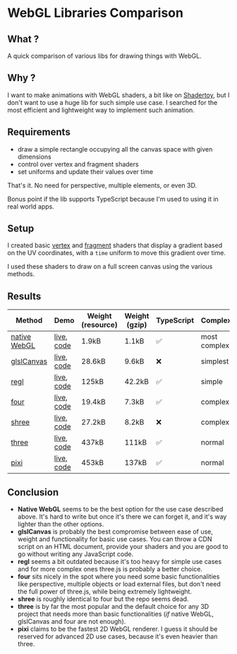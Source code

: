 # WebGL Libraries Comparison

## What ?

A quick comparison of various libs for drawing things with WebGL.

## Why ?

I want to make animations with WebGL shaders, a bit like on [Shadertoy](https://www.shadertoy.com/), but I don't want to use a huge lib for such simple use case. I searched for the most efficient and lightweight way to implement such animation.

## Requirements

-  draw a simple rectangle occupying all the canvas space with given dimensions
-  control over vertex and fragment shaders
-  set uniforms and update their values over time

That's it. No need for perspective, multiple elements, or even 3D.

Bonus point if the lib supports TypeScript because I'm used to using it in real world apps.

## Setup

I created basic [vertex](https://github.com/jsulpis/webgl-tools-comparison/blob/main/shaders/src/vertex.glsl) and [fragment](https://github.com/jsulpis/webgl-tools-comparison/blob/main/shaders/src/fragment.glsl) shaders that display a gradient based on the UV coordinates, with a `time` uniform to move this gradient over time.

I used these shaders to draw on a full screen canvas using the various methods.

## Results

| Method                                                                     | Demo                                                                                                                                                                  | Weight (resource) | Weight (gzip) | TypeScript | Complexity   |
| -------------------------------------------------------------------------- | --------------------------------------------------------------------------------------------------------------------------------------------------------------------- | ----------------- | ------------- | ---------- | ------------ |
| [native WebGL](https://developer.mozilla.org/en-US/docs/Web/API/WebGL_API) | [live](https://jsulpis.github.io/webgl-tools-comparison/webgl/), [code](https://github.com/jsulpis/webgl-tools-comparison/blob/main/apps/webgl/src/main.ts)           | 1.9kB             | 1.1kB         | ✅         | most complex |
| [glslCanvas](https://github.com/patriciogonzalezvivo/glslCanvas)           | [live](https://jsulpis.github.io/webgl-tools-comparison/glslCanvas/), [code](https://github.com/jsulpis/webgl-tools-comparison/blob/main/apps/glslCanvas/src/main.ts) | 28.6kB            | 9.6kB         | ❌         | simplest     |
| [regl](https://github.com/regl-project/regl)                               | [live](https://jsulpis.github.io/webgl-tools-comparison/regl/), [code](https://github.com/jsulpis/webgl-tools-comparison/blob/main/apps/regl/src/main.ts)             | 125kB             | 42.2kB        | ✅         | simple       |
| [four](https://github.com/CodyJasonBennett/four)                           | [live](https://jsulpis.github.io/webgl-tools-comparison/four/), [code](https://github.com/jsulpis/webgl-tools-comparison/blob/main/apps/four/src/main.ts)             | 19.4kB            | 7.3kB         | ✅         | complex      |
| [shree](https://sawa-zen.github.io/shree/)                                 | [live](https://jsulpis.github.io/webgl-tools-comparison/shree/), [code](https://github.com/jsulpis/webgl-tools-comparison/blob/main/apps/shree/src/main.ts)           | 27.2kB            | 8.2kB         | ❌         | complex      |
| [three](https://threejs.org/)                                              | [live](https://jsulpis.github.io/webgl-tools-comparison/three/), [code](https://github.com/jsulpis/webgl-tools-comparison/blob/main/apps/three/src/main.ts)           | 437kB             | 111kB         | ✅         | normal       |
| [pixi](https://pixijs.com/)                                                | [live](https://jsulpis.github.io/webgl-tools-comparison/pixi/), [code](https://github.com/jsulpis/webgl-tools-comparison/blob/main/apps/pixi/src/main.ts)             | 453kB             | 137kB         | ✅         | normal       |

## Conclusion

-  **Native WebGL** seems to be the best option for the use case described above. It's hard to write but once it's there we can forget it, and it's way lighter than the other options.
-  **glslCanvas** is probably the best compromise between ease of use, weight and functionality for basic use cases. You can throw a CDN script on an HTML document, provide your shaders and you are good to go without writing any JavaScript code.
-  **regl** seems a bit outdated because it's too heavy for simple use cases and for more complex ones three.js is probably a better choice.
-  **four** sits nicely in the spot where you need some basic functionalities like perspective, multiple objects or load external files, but don't need the full power of three.js, while being extremely lightweight.
-  **shree** is roughly identical to four but the repo seems dead.
-  **three** is by far the most popular and the default choice for any 3D project that needs more than basic functionalities (_if_ native WebGL, glslCanvas and four are not enough).
-  **pixi** claims to be the fastest 2D WebGL renderer. I guess it should be reserved for advanced 2D use cases, because it's even heavier than three.
